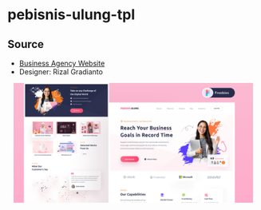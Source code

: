 # pebisnis-ulung-tpl

## Source
* [Business Agency Website](https://www.figma.com/community/file/1047428828508162425)
* Designer: Rizal Gradianto

<p align="center">
<img src="./cover.png" width="480">
</p>
